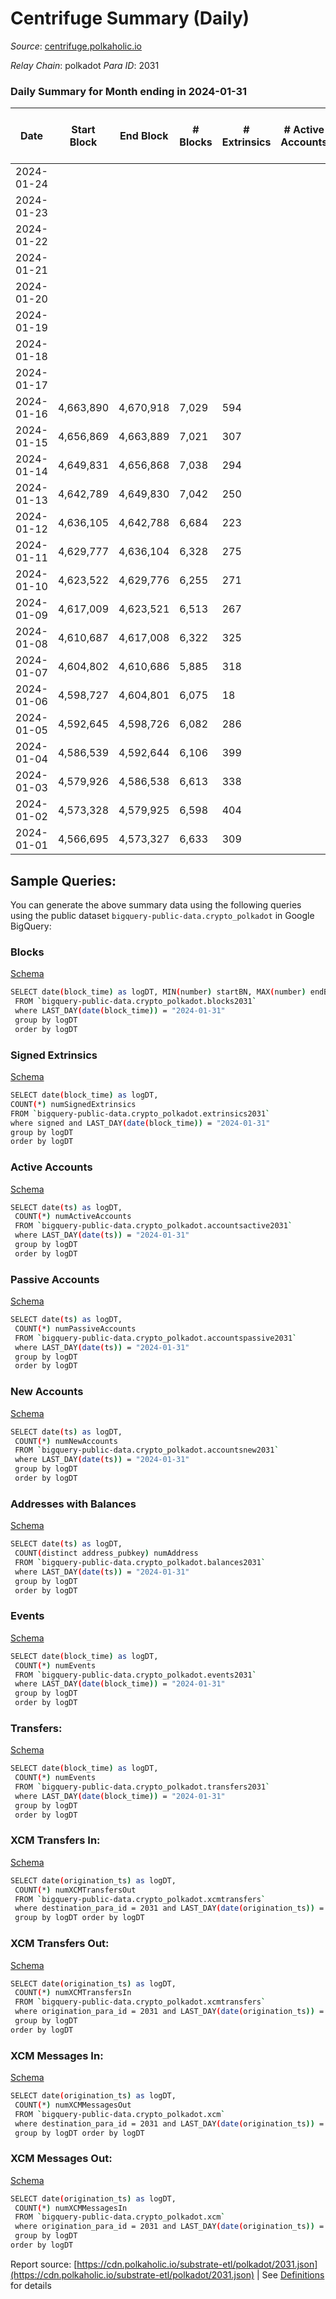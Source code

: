 # Centrifuge Summary (Daily)

_Source_: [centrifuge.polkaholic.io](https://centrifuge.polkaholic.io)

*Relay Chain*: polkadot
*Para ID*: 2031



### Daily Summary for Month ending in 2024-01-31


| Date    | Start Block | End Block | # Blocks | # Extrinsics | # Active Accounts | # Passive Accounts | # New Accounts | # Addresses | # Events  | # Transfers ($USD) | # XCM Transfers In ($USD) | # XCM Transfers Out ($USD) | # XCM In | # XCM Out | Issues |
|---------|-------------|-----------|----------|--------------|-------------------|--------------------|----------------|-------------|-----------|--------------------|---------------------------|----------------------------|----------|-----------|--------|
| 2024-01-24 |  |  |  |  |  |  |  |  |  |   |   |   |  |  |  |
| 2024-01-23 |  |  |  |  |  |  |  | 49,880 |  |   |   |   |  |  |  |
| 2024-01-22 |  |  |  |  |  |  |  | 49,864 |  |   |   |   | 21 | 21 |  |
| 2024-01-21 |  |  |  |  |  |  |  | 49,839 |  |   |   |   | 19 | 7 |  |
| 2024-01-20 |  |  |  |  |  |  |  | 49,818 |  |   |   |   | 20 | 10 |  |
| 2024-01-19 |  |  |  |  |  |  |  | 49,794 |  |   |   |   | 21 | 24 |  |
| 2024-01-18 |  |  |  |  |  |  |  | 49,772 |  |   |   |   | 33 | 20 |  |
| 2024-01-17 |  |  |  |  |  |  |  | 49,741 |  |   |   |   | 30 | 29 |  |
| 2024-01-16 | 4,663,890 | 4,670,918 | 7,029 | 594 |  |  |  | 49,701 | 20,896 | 430 ($5.68) |   |   | 6 | 4 |  |
| 2024-01-15 | 4,656,869 | 4,663,889 | 7,021 | 307 |  |  |  | 49,645 | 18,136 | 284  |   |   | 8 | 15 |  |
| 2024-01-14 | 4,649,831 | 4,656,868 | 7,038 | 294 |  |  |  | 49,590 | 18,078 | 235 ($35.19) |   |   | 6 | 11 |  |
| 2024-01-13 | 4,642,789 | 4,649,830 | 7,042 | 250 |  |  |  | 49,561 | 17,695 | 206  |   |   | 5 | 9 |  |
| 2024-01-12 | 4,636,105 | 4,642,788 | 6,684 | 223 |  |  |  | 49,533 | 16,800 | 202  |   |   | 12 | 15 |  |
| 2024-01-11 | 4,629,777 | 4,636,104 | 6,328 | 275 |  |  |  | 49,515 | 16,526 | 221  |   |   | 24 | 13 |  |
| 2024-01-10 | 4,623,522 | 4,629,776 | 6,255 | 271 |  |  |  | 49,492 | 16,340 | 235 ($172.96) |   |   | 28 | 22 |  |
| 2024-01-09 | 4,617,009 | 4,623,521 | 6,513 | 267 |  |  |  | 49,459 | 16,927 | 248  |   |   | 23 | 26 |  |
| 2024-01-08 | 4,610,687 | 4,617,008 | 6,322 | 325 |  |  |  | 49,448 | 16,924 | 274  |   |   | 22 | 11 |  |
| 2024-01-07 | 4,604,802 | 4,610,686 | 5,885 | 318 |  |  |  | 49,421 | 15,971 | 273  |   |   | 15 | 7 |  |
| 2024-01-06 | 4,598,727 | 4,604,801 | 6,075 | 18 |  |  |  | 49,397 | 1,271 | 12 ($1,526.35) |   |   | 17 | 19 |  |
| 2024-01-05 | 4,592,645 | 4,598,726 | 6,082 | 286 |  |  |  | 49,366 | 15,995 | 244 ($1,114.72) |   |   | 1 | 10 |  |
| 2024-01-04 | 4,586,539 | 4,592,644 | 6,106 | 399 |  |  |  | 49,342 | 17,414 | 287  |   |   | 41 | 9 |  |
| 2024-01-03 | 4,579,926 | 4,586,538 | 6,613 | 338 |  |  |  | 49,318 | 17,800 | 282 ($161.04) |   |   | 31 | 30 |  |
| 2024-01-02 | 4,573,328 | 4,579,925 | 6,598 | 404 |  |  |  | 49,296 | 18,613 | 340  |   |   | 9 | 14 |  |
| 2024-01-01 | 4,566,695 | 4,573,327 | 6,633 | 309 |  |  |  | 49,252 | 17,356 | 273 ($2,412.34) |   |   | 28 | 8 |  |

## Sample Queries:
You can generate the above summary data using the following queries using the public dataset `bigquery-public-data.crypto_polkadot` in Google BigQuery:


### Blocks 

[Schema](https://github.com/colorfulnotion/substrate-etl/blob/main/schema/blocks.json)

```bash
SELECT date(block_time) as logDT, MIN(number) startBN, MAX(number) endBN, COUNT(*) numBlocks 
 FROM `bigquery-public-data.crypto_polkadot.blocks2031`  
 where LAST_DAY(date(block_time)) = "2024-01-31" 
 group by logDT 
 order by logDT
```

### Signed Extrinsics 

[Schema](https://github.com/colorfulnotion/substrate-etl/blob/main/schema/extrinsics.json)

```bash
SELECT date(block_time) as logDT, 
COUNT(*) numSignedExtrinsics 
FROM `bigquery-public-data.crypto_polkadot.extrinsics2031`  
where signed and LAST_DAY(date(block_time)) = "2024-01-31" 
group by logDT 
order by logDT
```

### Active Accounts 

[Schema](https://github.com/colorfulnotion/substrate-etl/blob/main/schema/accountsactive.json)

```bash
SELECT date(ts) as logDT, 
 COUNT(*) numActiveAccounts 
 FROM `bigquery-public-data.crypto_polkadot.accountsactive2031` 
 where LAST_DAY(date(ts)) = "2024-01-31" 
 group by logDT 
 order by logDT
```

### Passive Accounts 

[Schema](https://github.com/colorfulnotion/substrate-etl/blob/main/schema/accountspassive.json)

```bash
SELECT date(ts) as logDT, 
 COUNT(*) numPassiveAccounts 
 FROM `bigquery-public-data.crypto_polkadot.accountspassive2031` 
 where LAST_DAY(date(ts)) = "2024-01-31" 
 group by logDT 
 order by logDT
```

### New Accounts 

[Schema](https://github.com/colorfulnotion/substrate-etl/blob/main/schema/accountsnew.json)

```bash
SELECT date(ts) as logDT, 
 COUNT(*) numNewAccounts 
 FROM `bigquery-public-data.crypto_polkadot.accountsnew2031` 
 where LAST_DAY(date(ts)) = "2024-01-31" 
 group by logDT
 order by logDT
```

### Addresses with Balances 

[Schema](https://github.com/colorfulnotion/substrate-etl/blob/main/schema/balances.json)

```bash
SELECT date(ts) as logDT,
 COUNT(distinct address_pubkey) numAddress 
 FROM `bigquery-public-data.crypto_polkadot.balances2031` 
 where LAST_DAY(date(ts)) = "2024-01-31" 
 group by logDT 
 order by logDT
```

### Events 

[Schema](https://github.com/colorfulnotion/substrate-etl/blob/main/schema/events.json)

```bash
SELECT date(block_time) as logDT, 
 COUNT(*) numEvents 
 FROM `bigquery-public-data.crypto_polkadot.events2031` 
 where LAST_DAY(date(block_time)) = "2024-01-31" 
 group by logDT 
 order by logDT
```

### Transfers:

[Schema](https://github.com/colorfulnotion/substrate-etl/blob/main/schema/transfers.json)

```bash
SELECT date(block_time) as logDT, 
 COUNT(*) numEvents 
 FROM `bigquery-public-data.crypto_polkadot.transfers2031` 
 where LAST_DAY(date(block_time)) = "2024-01-31" 
 group by logDT 
 order by logDT
```

### XCM Transfers In: 

[Schema](https://github.com/colorfulnotion/substrate-etl/blob/main/schema/xcmtransfers.json)

```bash
SELECT date(origination_ts) as logDT, 
 COUNT(*) numXCMTransfersOut 
 FROM `bigquery-public-data.crypto_polkadot.xcmtransfers` 
 where destination_para_id = 2031 and LAST_DAY(date(origination_ts)) = "2024-01-31" 
 group by logDT order by logDT
```

### XCM Transfers Out: 

[Schema](https://github.com/colorfulnotion/substrate-etl/blob/main/schema/xcmtransfers.json)

```bash
SELECT date(origination_ts) as logDT, 
 COUNT(*) numXCMTransfersIn 
 FROM `bigquery-public-data.crypto_polkadot.xcmtransfers` 
 where origination_para_id = 2031 and LAST_DAY(date(origination_ts)) = "2024-01-31" 
 group by logDT 
order by logDT
```

### XCM Messages In: 

[Schema](https://github.com/colorfulnotion/substrate-etl/blob/main/schema/xcm.json)

```bash
SELECT date(origination_ts) as logDT, 
 COUNT(*) numXCMMessagesOut 
 FROM `bigquery-public-data.crypto_polkadot.xcm` 
 where destination_para_id = 2031 and LAST_DAY(date(origination_ts)) = "2024-01-31" 
 group by logDT order by logDT
```

### XCM Messages Out: 

[Schema](https://github.com/colorfulnotion/substrate-etl/blob/main/schema/xcm.json)

```bash
SELECT date(origination_ts) as logDT, 
 COUNT(*) numXCMMessagesIn 
 FROM `bigquery-public-data.crypto_polkadot.xcm` 
 where origination_para_id = 2031 and LAST_DAY(date(origination_ts)) = "2024-01-31" 
 group by logDT 
order by logDT
```


Report source: [https://cdn.polkaholic.io/substrate-etl/polkadot/2031.json](https://cdn.polkaholic.io/substrate-etl/polkadot/2031.json) | See [Definitions](/DEFINITIONS.md) for details
